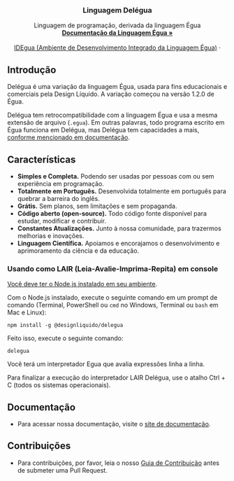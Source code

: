 <br>
<p align="center">
  <h3 align="center">Linguagem Delégua</h3>

  <p align="center">
    Linguagem de programação, derivada da linguagem Égua
    <br />
    <a href="https://egua.tech/docs/egua" target="_blank"><strong>Documentação da Linguagem Égua »</strong></a>
    <br />
    <br />
    <a href="https://egua.tech/egua/" target="_blank">IDEgua (Ambiente de Desenvolvimento Integrado da Linguagem Égua)</a>
    ·
  </p>
</p>

## Introdução

Delégua é uma variação da linguagem Égua, usada para fins educacionais e comerciais pela Design Líquido. A variação começou na versão 1.2.0 de Égua.

Delégua tem retrocompatibilidade com a linguagem Égua e usa a mesma extensão de arquivo (`.egua`). Em outras palavras, todo programa escrito em Égua funciona em Delégua, mas Delégua tem capacidades a mais, [conforme mencionado em documentação](https://github.com/DesignLiquido/delegua/wiki/P%C3%A1gina-Inicial).

## Características

- **Simples e Completa.** Podendo ser usadas por pessoas com ou sem experiência em programação.
- **Totalmente em Português.** Desenvolvida totalmente em português para quebrar a barreira do inglês.
- **Grátis.** Sem planos, sem limitações e sem propaganda.
- **Código aberto (open-source).** Todo código fonte disponível para estudar, modificar e contribuir.
- **Constantes Atualizações.** Junto à nossa comunidade, para trazermos melhorias e inovações.
- **Linguagem Científica.** Apoiamos e encorajamos o desenvolvimento e aprimoramento da ciência e da educação.

### Usando como LAIR (Leia-Avalie-Imprima-Repita) em console

[Você deve ter o Node.js instalado em seu ambiente](https://dicasdejavascript.com.br/instalacao-do-nodejs-e-npm-no-windows-passo-a-passo). 

Com o Node.js instalado, execute o seguinte comando em um prompt de comando (Terminal, PowerShell ou `cmd` no Windows, Terminal ou `bash` em Mac e Linux):

```
npm install -g @designliquido/delegua
```

Feito isso, execute o seguinte comando:

```
delegua
```

Você terá um interpretador Egua que avalia expressões linha a linha. 

Para finalizar a execução do interpretador LAIR Delégua, use o atalho <key>Ctrl</key> + <key>C</key> (todos os sistemas operacionais).

## Documentação

- Para acessar nossa documentação, visite o [site de documentação](https://egua.tech/docs).

## Contribuições

* Para contribuições, por favor, leia o nosso [Guia de Contribuição](.github/CONTRIBUTING.md) antes de submeter uma Pull Request.
